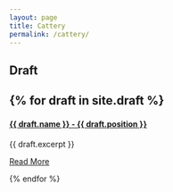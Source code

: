 ```yaml
---
layout: page
title: Cattery
permalink: /cattery/
---
```


  <h2> Draft  <h2> 

{% for draft in site.draft %}
   <h4>
     <a href="{{ draft.url }}">
       {{ draft.name }} - {{ draft.position }}
     </a>
   </h4>
   <div class="entry">
         {{ draft.excerpt }}
   </div>

   <a href="{{ draft.url }}" class="read-more">Read More</a>
 </article>
{% endfor %}

